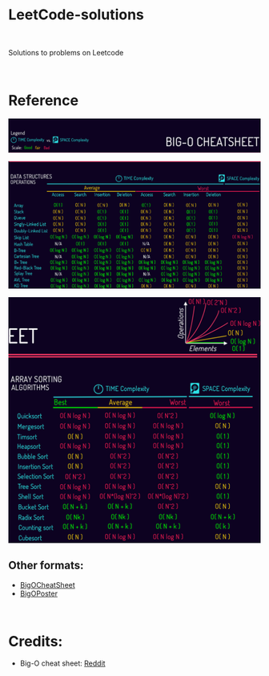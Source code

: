 # LeetCode-solutions

<br>

Solutions to problems on Leetcode

<br>

# Reference

![](reference/big_o_reddit_header.png)

![](reference/big_o_reddit_ds.png)

![](reference/big_o_reddit_algo.png)

## Other formats:

* [BigOCheatSheet](https://www.bigocheatsheet.com/)    
* [BigOPoster](https://github.com/ro31337/bigoposter/blob/master/bigoposter.pdf)

<br>

# Credits:

* Big-O cheat sheet: [Reddit](https://www.reddit.com/r/coolguides/comments/gi0vyu/bigo_cheatsheet/)

